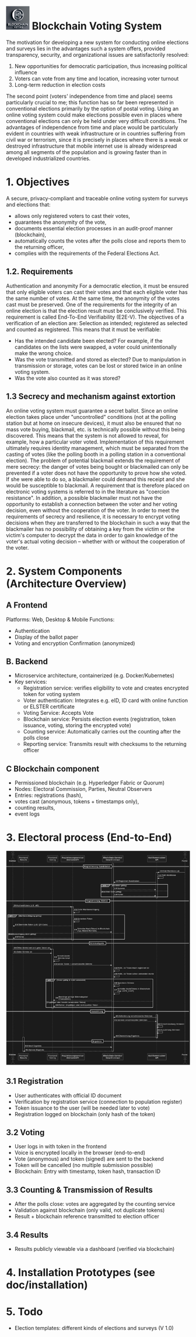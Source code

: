 
# ![BVS Logo](./images/BVS_Logo.png) Blockchain Voting System
The motivation for developing a new system for conducting online elections and surveys lies in the advantages such a system offers, provided transparency, security, and organizational issues are satisfactorily resolved:
1. New opportunities for democratic participation, thus increasing political influence
2. Voters can vote from any time and location, increasing voter turnout
3. Long-term reduction in election costs

The second point (voters' independence from time and place) seems particularly crucial to me; this function has so far been represented in conventional elections primarily by the option of postal voting. Using an online voting system could make elections possible even in places where conventional elections can only be held under very difficult conditions. The advantages of independence from time and place would be particularly evident in countries with weak infrastructure or in countries suffering from civil war or terrorism, since it is precisely in places where there is a weak or destroyed infrastructure that mobile internet use is already widespread among all segments of the population and is growing faster than in developed industrialized countries.

# 1. Objectives 

A secure, privacy-compliant and traceable online voting system for surveys and elections that: 
- allows only registered voters to cast their votes,
- guarantees the anonymity of the vote,
- documents essential election processes in an audit-proof manner (blockchain),
- automatically counts the votes after the polls close and reports them to the returning officer,
- complies with the requirements of the Federal Elections Act.

## 1.2. Requirements 

Authentication and anonymity For a democratic election, it must be ensured that only eligible voters can cast their votes and that each eligible voter has the same number of votes. At the same time, the anonymity of the votes cast must be preserved. One of the requirements for the integrity of an online election is that the election result must be conclusively verified. This requirement is called End-To-End Verifiability (E2E-V). The objectives of a verification of an election are: Selection as intended; registered as selected and counted as registered. 
This means that it must be verifiable:

- Has the intended candidate been elected? For example, if the candidates on the lists were swapped, a voter could unintentionally make the wrong choice.
- Was the vote transmitted and stored as elected? Due to manipulation in transmission or storage, votes can be lost or stored twice in an online voting system.
- Was the vote also counted as it was stored?

## 1.3 Secrecy and mechanism against extortion 

An online voting system must guarantee a secret ballot. Since an online election takes place under "uncontrolled" conditions (not at the polling station but at home on insecure devices), it must also be ensured that no mass vote buying, blackmail, etc. is technically possible without this being discovered. This means that the system is not allowed to reveal, for example, how a particular voter voted. Implementation of this requirement ultimately requires identity management, which must be separated from the casting of votes (like the polling booth in a polling station in a conventional election).
The problem of potential blackmail extends the requirement of mere secrecy: the danger of votes being bought or blackmailed can only be prevented if a voter does not have the opportunity to prove how she voted. If she were able to do so, a blackmailer could demand this receipt and she would be susceptible to blackmail. A requirement that is therefore placed on electronic voting systems is referred to in the literature as "coercion resistance". In addition, a possible blackmailer must not have the opportunity to establish a connection between the voter and her voting decision, even without the cooperation of the voter. In order to meet the requirements of secrecy and resilience, it is necessary to encrypt voting decisions when they are transferred to the blockchain in such a way that the blackmailer has no possibility of obtaining a key from the victim or the victim's computer to decrypt the data in order to gain knowledge of the voter's actual voting decision – whether with or without the cooperation of the voter.

# 2. System Components (Architecture Overview)

## A Frontend

Platforms: Web, Desktop & Mobile 
Functions: 
- Authentication
- Display of the ballot paper
- Voting and encryption Confirmation (anonymized)

## B. Backend

- Microservice architecture, containerized (e.g. Docker/Kubernetes)
- Key services:
  - Registration service: verifies eligibility to vote and creates encrypted token for voting system
  - Voter authentication: Integrates e.g. eID, ID card with online function or ELSTER certificate
  - Voting Service: Accepts Vote
  - Blockchain service: Persists election events (registration, token issuance, voting, storing the encrypted vote)
  - Counting service: Automatically carries out the counting after the polls close
  - Reporting service: Transmits result with checksums to the returning officer

## C Blockchain component 

- Permissioned blockchain (e.g. Hyperledger Fabric or Quorum)
- Nodes: Electoral Commission, Parties, Neutral Observers
- Entries: registrations (hash),
- votes cast (anonymous, tokens + timestamps only),
- counting results,
- event logs

# 3. Electoral process (End-to-End)

![Sequence diagram](images/Wahlsequenzdiagramm.png "Election process")

## 3.1 Registration

- User authenticates with official ID document
- Verification by registration service (connection to population register)
- Token issuance to the user (will be needed later to vote)
- Registration logged on blockchain (only hash of the token)

## 3.2 Voting

- User logs in with token in the frontend
- Voice is encrypted locally in the browser (end-to-end)
- Vote (anonymous) and token (signed) are sent to the backend
- Token will be cancelled (no multiple submission possible)
- Blockchain: Entry with timestamp, token hash, transaction ID

## 3.3 Counting & Transmission of Results

- After the polls close: votes are aggregated by the counting service
- Validation against blockchain (only valid, not duplicate tokens)
- Result + blockchain reference transmitted to election officer

## 3.4 Results

- Results publicly viewable via a dashboard (verified via blockchain)


# 4. Installation Prototypes (see doc/installation)


# 5. Todo

- Election templates: different kinds of elections and surveys (V 1.0)
